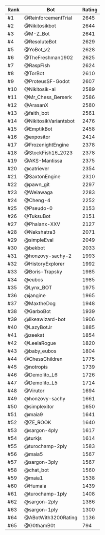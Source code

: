 Rank|Bot|Rating
---|---|---
#1|@ReinforcementTrial|2645
#2|@Nikitosikbot|2644
#3|@M-Z_Bot|2641
#4|@ResoluteBot|2629
#5|@YoBot_v2|2628
#6|@TheFreshman1902|2625
#7|@RaspFish|2624
#8|@TorBot|2610
#9|@ProteusSF-Godot|2607
#10|@Nikitosik-ai|2589
#11|@Mr_Chess_Berserk|2586
#12|@ArasanX|2580
#13|@faith_bot|2561
#14|@NikitosikVariantsbot|2476
#15|@EmptikBot|2458
#16|@expositor|2414
#17|@FrozenightEngine|2378
#18|@StockFish16_2023|2378
#19|@AKS-Mantissa|2375
#20|@catriever|2354
#21|@SaxtonEngine|2310
#22|@pawn_git|2297
#23|@Weiawaga|2283
#24|@Cheng-4|2252
#25|@Pseudo-0|2153
#26|@TuksuBot|2151
#27|@Phalanx-XXV|2127
#28|@Nakshatra3|2071
#29|@simpleEval|2049
#30|@bekbot|2033
#31|@honzovy-sachy-2|1993
#32|@HistoryExplorer|1992
#33|@Boris-Trapsky|1985
#34|@eubos|1985
#35|@Lynx_BOT|1975
#36|@jangine|1965
#37|@MaxtheDog|1948
#38|@GarboBot|1939
#39|@likeawizard-bot|1906
#40|@LazyBotJr|1885
#41|@zeekat|1854
#42|@LeelaRogue|1820
#43|@baby_eubos|1804
#44|@ChessChildren|1775
#45|@notropis|1739
#46|@Demolito_L6|1726
#47|@Demolito_L5|1714
#48|@Virutor|1694
#49|@honzovy-sachy|1661
#50|@simplexitor|1650
#51|@maia9|1641
#52|@ZE_ROOK|1640
#53|@sargon-4ply|1617
#54|@turkjs|1614
#55|@turochamp-2ply|1583
#56|@maia5|1567
#57|@sargon-3ply|1567
#58|@chat_bot|1560
#59|@maia1|1538
#60|@Humaia|1439
#61|@turochamp-1ply|1408
#62|@sargon-2ply|1386
#63|@sargon-1ply|1300
#64|@ABotWith3200Rating|1136
#65|@G0thamB0t|794
